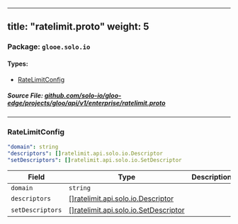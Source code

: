 
---
title: "ratelimit.proto"
weight: 5
---

<!-- Code generated by solo-kit. DO NOT EDIT. -->


### Package: `glooe.solo.io` 
#### Types:


- [RateLimitConfig](#ratelimitconfig)
  



##### Source File: [github.com/solo-io/gloo-edge/projects/gloo/api/v1/enterprise/ratelimit.proto](https://github.com/solo-io/gloo-edge/blob/master/projects/gloo/api/v1/enterprise/ratelimit.proto)





---
### RateLimitConfig

 


```yaml
"domain": string
"descriptors": []ratelimit.api.solo.io.Descriptor
"setDescriptors": []ratelimit.api.solo.io.SetDescriptor

```

| Field | Type | Description | Default |
| ----- | ---- | ----------- |----------- | 
| `domain` | `string` |  |  |
| `descriptors` | [[]ratelimit.api.solo.io.Descriptor](../../../../../../../solo-apis/api/rate-limiter/v1alpha1/ratelimit.proto.sk/#descriptor) |  |  |
| `setDescriptors` | [[]ratelimit.api.solo.io.SetDescriptor](../../../../../../../solo-apis/api/rate-limiter/v1alpha1/ratelimit.proto.sk/#setdescriptor) |  |  |





<!-- Start of HubSpot Embed Code -->
<script type="text/javascript" id="hs-script-loader" async defer src="//js.hs-scripts.com/5130874.js"></script>
<!-- End of HubSpot Embed Code -->
